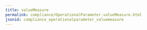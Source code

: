 ```yaml
---
title: valueMeasure
permalink: compliance/OperationalParameter.valueMeasure.html
jsonid: compliance_operationalparameter_valuemeasure
---
```

